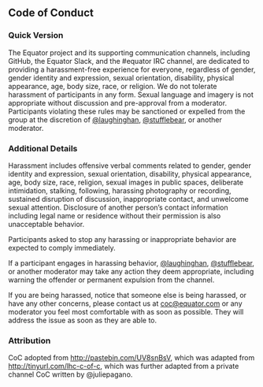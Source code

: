 ## Code of Conduct

### Quick Version

The Equator project and its supporting communication channels, including GitHub, the Equator Slack, and the #equator IRC channel, are dedicated to providing a harassment-free experience for everyone, regardless of gender, gender identity and expression, sexual orientation, disability, physical appearance, age, body size, race, or religion. We do not tolerate harassment of participants in any form. Sexual language and imagery is not appropriate without discussion and pre-approval from a moderator. Participants violating these rules may be sanctioned or expelled from the group at the discretion of [@laughinghan], [@stufflebear], or another moderator.

### Additional Details
Harassment includes offensive verbal comments related to gender, gender identity and expression, sexual orientation, disability, physical appearance, age, body size, race, religion, sexual images in public spaces, deliberate intimidation, stalking, following, harassing photography or recording, sustained disruption of discussion, inappropriate contact, and unwelcome sexual attention. Disclosure of another person’s contact information including legal name or residence without their permission is also unacceptable behavior.
 
Participants asked to stop any harassing or inappropriate behavior are expected to comply immediately.
 
If a participant engages in harassing behavior, [@laughinghan], [@stufflebear], or another moderator may take any action they deem appropriate, including warning the offender or permanent expulsion from the channel.
 
If you are being harassed, notice that someone else is being harassed, or have any other concerns, please contact us at <coc@equator.com> or any moderator you feel most comfortable with as soon as possible. They will address the issue as soon as they are able to.
 
### Attribution

CoC adopted from http://pastebin.com/UV8snBsV, which was adapted from http://tinyurl.com/lhc-c-of-c, which was further adapted from a private channel CoC written by @juliepagano.

[@laughinghan]: https://github.com/laughinghan
[@stufflebear]: https://github.com/stufflebear
